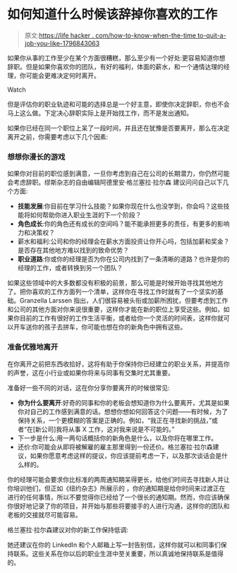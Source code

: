 # 如何知道什么时候该辞掉你喜欢的工作

> 原文:[https://life hacker . com/how-to-know-when-the-time to-quit-a-job-you-like-1796843063](https://lifehacker.com/how-to-know-when-its-time-to-quit-a-job-you-like-1796843063)

如果你从事的工作至少在某个方面很糟糕，那么至少有一个好处:更容易知道你想辞职。但是如果你喜欢你的团队，有好的福利，体面的薪水，和一个通情达理的经理，你可能会更难决定何时离开。

Watch

但是评估你的职业轨迹和可能的选择总是一个好主意，即使你决定辞职，你也不会马上这么做。下定决心辞职实际上是开始找工作，而不是发出通知。

如果你已经在同一个职位上呆了一段时间，并且还在犹豫是否要离开，那么在决定离开之前，你需要考虑以下几个因素:

### 想想你漫长的游戏

如果你对目前的职位感到满意，一旦你考虑到自己在公司的长期潜力，你仍然可能会考虑辞职。缪斯杂志的自由编辑阿德里安·格兰塞拉·拉尔森 建议问问自己以下几个方面:

*   **技能发展**:你目前在学习什么技能？如果你现在什么也没学到，你会吗？这些技能将如何帮助你进入职业生涯的下一个阶段？
*   **角色成长**:你的角色还有成长的空间吗？能不能承担更多的责任，有更多的影响力和决策权？
*   薪水和福利:公司和你的经理会在薪水方面投资让你开心吗，包括加薪和奖金？是否存在其他地方难以找到的致命优势？
*   **职业道路**:你或你的经理是否为你在公司内找到了一条清晰的道路？也许是你的经理的工作，或者转换到另一个团队？

如果这些领域中的大多数都没有积极的前景，那么可能是时候开始寻找其他地方了。把你喜欢的工作方面列一个清单，这样你在寻找工作时就有了一个坚实的基础。Granzella Larssen 指出，人们很容易被头衔或加薪所困扰，但要考虑到工作和公司的其他方面对你来说很重要，这样你才能在新的职位上享受这些。例如，如果你目前的工作有很好的工作生活平衡，或者给你一个灵活的时间表，这样你就可以开车送你的孩子去拼车，你可能也想在你的新角色中拥有这些。

### 准备优雅地离开

在你离开之前把东西收拾好，这将有助于你保持你已经建立的职业关系，并提高你的声誉，这在小行业或如果你将来与同事有交集时尤其重要。

准备好一些不同的对话，这在你分享你要离开的时候很常见:

*   **你为什么要离开**:好奇的同事和你的老板会想知道你为什么要离开，尤其是如果你对自己的工作感到满意的话。想想你想如何回答这个问题——有时候，为了保持关系，一个更模糊的答案是正确的。例如，“我正在寻找新的挑战，”或者“在[新公司]我将从事 X 工作，这对我来说是不可能的。”
*   下一步是什么:用一两句话概括你的新角色是什么，以及你将在哪里工作。
*   还价:你可能会从即将被解雇的雇主那里得到一份还价。格兰塞拉·拉尔森建议，如果你愿意考虑这样的提议，你应该提前考虑一下，以及那次谈话会是什么样的。

你的经理可能会要求你比标准的两周通知期呆得更长，给他们时间去寻找新人并让你培训他们，但正如《纽约杂志》所展示的 ，你的通知期是给你时间来过渡正在进行的任何事情，所以不要觉得你已经给了一个很长的通知期。然而，你应该确保你很好地记录了你的项目，并开始与那些将要接手的人进行沟通，这样你的团队和老板的交接就尽可能容易。

格兰塞拉·拉尔森建议对你的新工作保持低调:

她还建议在你的 LinkedIn 和个人邮箱上写一封告别信，这样你就可以和同事们保持联系。这些关系在你以后的职业生涯中至关重要，所以真诚地保持联系是值得的。